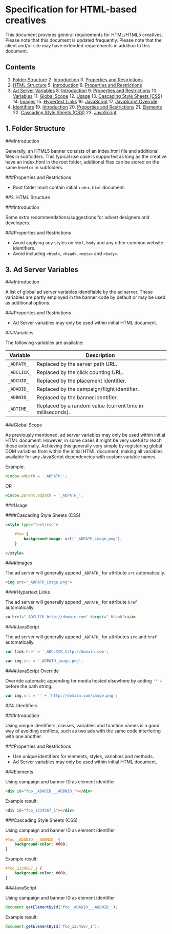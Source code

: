 # Specification for HTML-based creatives

This document provides general requirements for HTML/HTML5 creatives. Please note that this document is updated frequently. Please note that the client and/or site may have extended requirements in addition to this document.

## Contents

1. [Folder Structure](https://github.com/fredrikborggren/ADTECH-creativespec/blob/master/README.md#1-folder-structure)
	2. [Introduction](https://github.com/fredrikborggren/ADTECH-creativespec/blob/master/README.md#introduction)
	3. [Properties and Restrictions](https://github.com/fredrikborggren/ADTECH-creativespec/blob/master/README.md#properties-and-restrictions)
4. [HTML Structure](https://github.com/fredrikborggren/ADTECH-creativespec/blob/master/README.md#2-html-structure)
	5. [Introduction](https://github.com/fredrikborggren/ADTECH-creativespec/blob/master/README.md#introduction-1)
	6. [Properties and Restrictions](https://github.com/fredrikborggren/ADTECH-creativespec/blob/master/README.md#properties-and-restrictions-1)
7. [Ad Server Variables](https://github.com/fredrikborggren/ADTECH-creativespec/blob/master/README.md#3-ad-server-variables)
	8. [Introduction](https://github.com/fredrikborggren/ADTECH-creativespec/blob/master/README.md#introduction-2)
	9. [Properties and Restrictions](https://github.com/fredrikborggren/ADTECH-creativespec/blob/master/README.md#properties-and-restrictions-2)
	10. [Variables](https://github.com/fredrikborggren/ADTECH-creativespec/blob/master/README.md#variables)
	11. [Global Scope](https://github.com/fredrikborggren/ADTECH-creativespec/blob/master/README.md#global-scope)
	12. [Usage](https://github.com/fredrikborggren/ADTECH-creativespec/blob/master/README.md#usage)
		13. [Cascading Style Sheets (CSS)](https://github.com/fredrikborggren/ADTECH-creativespec/blob/master/README.md#cascading-style-sheets-css)
		14. [Images](https://github.com/fredrikborggren/ADTECH-creativespec/blob/master/README.md#images)
		15. [Hypertext Links](https://github.com/fredrikborggren/ADTECH-creativespec/blob/master/README.md#hypertext-links)
		16. [JavaScript](https://github.com/fredrikborggren/ADTECH-creativespec/blob/master/README.md#javascript)
		17. [JavaScript Override](https://github.com/fredrikborggren/ADTECH-creativespec/blob/master/README.md#javascript-override)
18. [Identifiers](https://github.com/fredrikborggren/ADTECH-creativespec/blob/master/README.md#4-identifiers)
	19. [Introduction](https://github.com/fredrikborggren/ADTECH-creativespec/blob/master/README.md#introduction-3)
	20. [Properties and Restrictions](https://github.com/fredrikborggren/ADTECH-creativespec/blob/master/README.md#properties-and-restrictions-3)
	21. [Elements](https://github.com/fredrikborggren/ADTECH-creativespec/blob/master/README.md#elements)
	22. [Cascading Style Sheets (CSS)](https://github.com/fredrikborggren/ADTECH-creativespec/blob/master/README.md#cascading-style-sheets-css-1)
	23. [JavaScript](https://github.com/fredrikborggren/ADTECH-creativespec/blob/master/README.md#javascript-1)

## 1. Folder Structure

###Introduction

Generally, an HTML5 banner consists of an index.html file and additional files in subfolders. This typical use case is supported as long as the creative have an index.html in the root folder, additional files can be stored on the same level or in subfolders.

###Properties and Restrictions

* Root folder must contain initial `index.html` document.

##2. HTML Structure

###Introduction

Some extra recommendations/suggestions for advert designers and developers.

###Properties and Restrictions

* Avoid applying any styles on `html`,  `body` and any other common website identifiers.
* Avoid including `<html>`, `<head>`, `<meta>` and `<body>`.

## 3. Ad Server Variables

###Introduction

A list of global ad server variables identifiable by the ad server. These variables are partly employed in the banner code by default or may be used as additional options.

###Properties and Restrictions

* Ad Server variables may only be used within initial HTML document.

###Variables

The following variables are available:

Variable | Description
---------|------------
`_ADPATH_` | Replaced by the server path URL.
`_ADCLICK_` | Replaced by the click counting URL.
`_ADCUID_` | Replaced by the placement identifier.
`_ADADID_` | Replaced by the campaign/flight identifier.
`_ADBNID_` | Replaced by the banner identifier.
`_ADTIME_` | Replaced by a random value (current time in milliseconds).

###Global Scope

As previously mentioned, ad server variables may only be used within initial HTML document. However, in some cases it might be very useful to reach these externally. Achieving this generally very simple by registering global DOM variables from within the initial HTML document, making all variables available for any JavaScript dependencies with custom variable names.

Example:

```javascript
window.adpath = '_ADPATH_';
```

OR

```javascript
window.parent.adpath = '_ADPATH_';
```
###Usage

####Cascading Style Sheets (CSS)

```html
<style type="text/css">

	#foo {
		background-image: url('_ADPATH_image.png');
	}
	
</style>
```

####Images

The ad server will generally append `_ADPATH_` for attribute `src` automatically.

```html
<img src="_ADPATH_image.png">
```

####Hypertext Links

The ad server will generally append `_ADPATH_` for attribute `href` automatically.

```html
<a href="_ADCLICK_http://domain.com" target="_blank"></a>
```

####JavaScript

The ad server will generally append `_ADPATH_` for attributes `src` and `href` automatically. 

```javascript
var link.href = '_ADCLICK_http://domain.com';
```

```javascript
var img.src = '_ADPATH_image.png';
```

####JavaScript Override

Override automatic appending for media hosted elsewhere by adding `'' + ` before the path string.

```javascript
var img.src = '' + 'http://domain.com/image.png';
```

##4. Identifiers

###Introduction

Using unique identifiers, classes, variables and function names is a good way of avoiding conflicts, such as two ads with the same code interfering with one another.

###Properties and Restrictions

* Use unique identifiers for elements, styles, variables and methods.
* Ad Server variables may only be used within initial HTML document.

###Elements

Using campaign and banner ID as element identifier

```html
<div id="foo__ADADID___ADBNID_"></div>
```

Example result:

```html
<div id="foo_1234567_1"></div>
```

###Cascading Style Sheets (CSS)

Using campaign and banner ID as element identifier

```css
#foo__ADADID___ADBNID_ {
	background-color: #000;
}
```

Example result:

```css
#foo_1234567_1 {
	background-color: #000;
}
```

###JavaScript

Using campaign and banner ID as element identifier

```javascript
document.getElementById('foo__ADADID___ADBNID_');
```

Example result:

```javascript
document.getElementById('foo_1234567_1');
```
